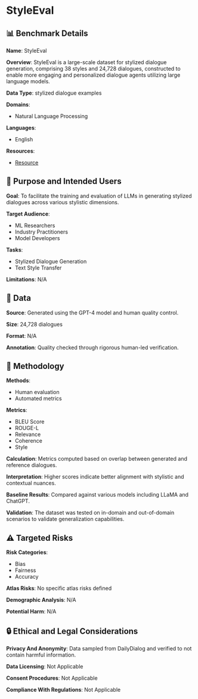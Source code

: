 # StyleEval

## 📊 Benchmark Details

**Name**: StyleEval

**Overview**: StyleEval is a large-scale dataset for stylized dialogue generation, comprising 38 styles and 24,728 dialogues, constructed to enable more engaging and personalized dialogue agents utilizing large language models.

**Data Type**: stylized dialogue examples

**Domains**:
- Natural Language Processing

**Languages**:
- English

**Resources**:
- [Resource](https://arxiv.org/abs/2403.11439)

## 🎯 Purpose and Intended Users

**Goal**: To facilitate the training and evaluation of LLMs in generating stylized dialogues across various stylistic dimensions.

**Target Audience**:
- ML Researchers
- Industry Practitioners
- Model Developers

**Tasks**:
- Stylized Dialogue Generation
- Text Style Transfer

**Limitations**: N/A

## 💾 Data

**Source**: Generated using the GPT-4 model and human quality control.

**Size**: 24,728 dialogues

**Format**: N/A

**Annotation**: Quality checked through rigorous human-led verification.

## 🔬 Methodology

**Methods**:
- Human evaluation
- Automated metrics

**Metrics**:
- BLEU Score
- ROUGE-L
- Relevance
- Coherence
- Style

**Calculation**: Metrics computed based on overlap between generated and reference dialogues.

**Interpretation**: Higher scores indicate better alignment with stylistic and contextual nuances.

**Baseline Results**: Compared against various models including LLaMA and ChatGPT.

**Validation**: The dataset was tested on in-domain and out-of-domain scenarios to validate generalization capabilities.

## ⚠️ Targeted Risks

**Risk Categories**:
- Bias
- Fairness
- Accuracy

**Atlas Risks**:
No specific atlas risks defined

**Demographic Analysis**: N/A

**Potential Harm**: N/A

## 🔒 Ethical and Legal Considerations

**Privacy And Anonymity**: Data sampled from DailyDialog and verified to not contain harmful information.

**Data Licensing**: Not Applicable

**Consent Procedures**: Not Applicable

**Compliance With Regulations**: Not Applicable
